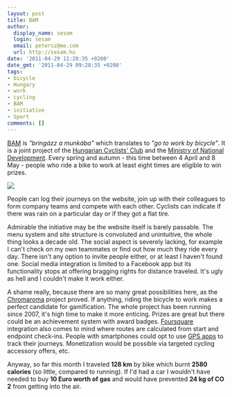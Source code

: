 ```yaml
---
layout: post
title: BAM
author:
  display_name: sesam
  login: sesam
  email: petersz@me.com
  url: http://sesam.hu
date: '2011-04-29 11:28:35 +0200'
date_gmt: '2011-04-29 09:28:35 +0200'
tags:
- bicycle
- Hungary
- work
- cycling
- BAM
- initiative
- Sport
comments: []
---
```


[BAM](http://bam.hu) is _"bringázz a munkába"_ which translates to _"go to work by bicycle"_. It is a joint project of the [Hungarian Cyclists' Club](http://kerekparosklub.hu/englishcontent) and the [Ministry of National Development](http://www.kormany.hu/en/ministry-of-national-development). Every spring and autumn - this time between 4 April and 8 May - people who ride a bike to work at least eight times are eligible to win prizes.

[![](http://sesam.hu/wp-content/uploads/2011/04/bam-naplo.jpg)](http://sesam.hu/wp-content/uploads/2011/04/bam-naplo.jpg)

People can log their journeys on the website, join up with their colleagues to form company teams and compete with each other. Cyclists can indicate if there was rain on a particular day or if they got a flat tire.

Admirable the initiative may be the website itself is barely passable. The menu system and site structure is convoluted and unintuitive, the whole thing looks a decade old. The social aspect is severely lacking, for example I can't check on my own teammates or find out how much they ride every day. There isn't any option to invite people either, or at least I haven't found one. Social media integration is limited to a Facebook app but its functionality stops at offering bragging rights for distance traveled. It's ugly as hell and I couldn't make it work either.

A shame really, because there are so many great possibilities here, as the [Chromaroma](http://sesam.hu/2011/04/21/chromaroma) project proved. If anything, riding the bicycle to work makes a perfect candidate for gamification. The whole project has been running since 2007, it's high time to make it more enticing. Prizes are great but there could be an achievement system with award badges. [Foursquare](http://foursquare.com) integration also comes to mind where routes are calculated from start and endpoint check-ins. People with smartphones could opt to use [GPS apps](http://sesam.hu/2011/03/25/motionx) to track their journeys. Monetization would be possible via targeted cycling accessory offers, etc.

Anyway, so far this month I traveled **128 km** by bike which burnt **2580 calories** (so little, compared to running). If I'd had a car I wouldn't have needed to buy **10 Euro worth of gas** and would have prevented **24 kg of CO 2** from getting into the air.
